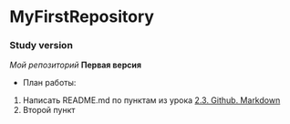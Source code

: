 # MyFirstRepository
### Study version
*Мой репозиторий*
**Первая версия**
* План работы:
1. Написать README.md по пунктам из урока [2.3. Github. Markdown](https://apps.skillfactory.ru/learning/course/course-v1:SkillFactory+CDEV+2021/block-v1:SkillFactory+CDEV+2021+type@sequential+block@08bc860288a24248ad5aec35f1e9662e/block-v1:SkillFactory+CDEV+2021+type@vertical+block@40d9d6e01eae4fee8296485976d59fb0)
2. Второй пункт
